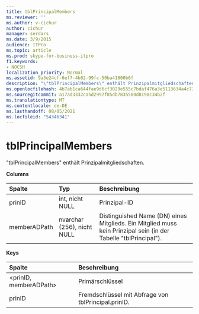 ```yaml
---
title: tblPrincipalMembers
ms.reviewer: ''
ms.author: v-cichur
author: cichur
manager: serdars
ms.date: 3/9/2015
audience: ITPro
ms.topic: article
ms.prod: skype-for-business-itpro
f1.keywords:
- NOCSH
localization_priority: Normal
ms.assetid: 9a3e24cf-6ef7-4b82-99fc-50ba41800b6f
description: "\"tblPrincipalMembers\" enthält Prinzipalmitgliedschaften."
ms.openlocfilehash: 4b7ab1ca644fae9d6cf3029e555c7bdaf476a3e5113634a4c73fd1778bc3a0dd
ms.sourcegitcommit: a17ad3332ca5d2997f85db7835500d8190c34b2f
ms.translationtype: MT
ms.contentlocale: de-DE
ms.lasthandoff: 08/05/2021
ms.locfileid: "54346341"
---
```

# <a name="tblprincipalmembers"></a>tblPrincipalMembers
 
"tblPrincipalMembers" enthält Prinzipalmitgliedschaften.
  
**Columns**

|**Spalte**|**Typ**|**Beschreibung**|
|:-----|:-----|:-----|
|prinID  <br/> |int, nicht NULL  <br/> |Prinzipal-ID  <br/> |
|memberADPath  <br/> |nvarchar (256), nicht NULL  <br/> |Distinguished Name (DN) eines Mitglieds. Ein Mitglied muss kein Prinzipal sein (in der Tabelle "tblPrincipal").  <br/> |
   
**Keys**

|**Spalte**|**Beschreibung**|
|:-----|:-----|
|\<prinID, memberADPath\>  <br/> |Primärschlüssel  <br/> |
|prinID  <br/> |Fremdschlüssel mit Abfrage von tblPrincipal.prinID.  <br/> |
   

